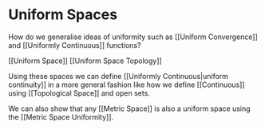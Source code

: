 # Uniform Spaces

How do we generalise ideas of uniformity such as [[Uniform Convergence]] and [[Uniformly Continuous]] functions?

[[Uniform Space]]
[[Uniform Space Topology]]

Using these spaces we can define [[Uniformly Continuous|uniform continuity]] in a more general fashion like how we define [[Continuous]] using [[Topological Space]] and open sets.

We can also show that any [[Metric Space]] is also a uniform space using the [[Metric Space Uniformity]].

